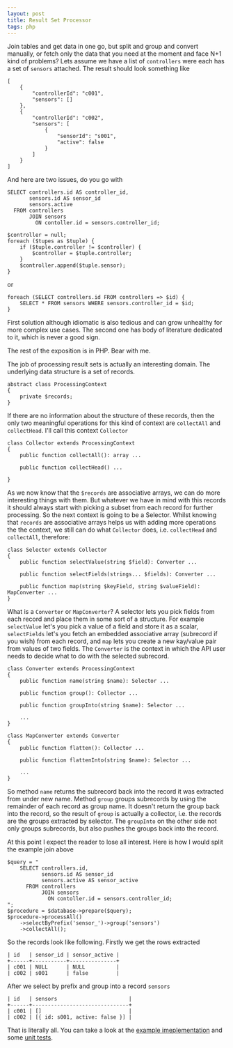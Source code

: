 ```yaml
---
layout: post
title: Result Set Processor
tags: php
---
```


Join tables and get data in one go, but split and group and convert manually, or fetch only the data that you need at the moment and face N+1 kind of problems? Lets assume we have a list of `controllers` were each has a set of `sensors` attached. The result should look something like

```
[
    {
        "controllerId": "c001",
        "sensors": []
    },
    {
        "controllerId": "c002",
        "sensors": [
            {
                "sensorId": "s001",
                "active": false
            }
        ]
    }
]
```

And here are two issues, do you go with

```
SELECT controllers.id AS controller_id,
       sensors.id AS sensor_id
       sensors.active
  FROM controllers
       JOIN sensors
         ON contoller.id = sensors.controller_id;

$controller = null;
foreach ($tupes as $tuple) {
    if ($tuple.controller != $controller) {
        $controller = $tuple.controller;
    }
    $controller.append($tuple.sensor);
}
```

or

```
foreach (SELECT controllers.id FROM controllers => $id) {
    SELECT * FROM sensors WHERE sensors.controller_id = $id;
}

```

First solution although idiomatic is also tedious and can grow unhealthy for more complex use cases. The second one has body of literature dedicated to it, which is never a good sign.

The rest of the exposition is in PHP. Bear with me.

The job of processing result sets is actually an interesting domain. The underlying data structure is a set of records.

```
abstract class ProcessingContext
{
    private $records;
}
```

If there are no information about the structure of these records, then the only two meaningful operations for this kind of context are `collectAll` and `collectHead`. I'll call this context `Collector`

```
class Collector extends ProcessingContext
{
    public function collectAll(): array ...

    public function collectHead() ...

}
```

As we now know that the `$records` are associative arrays, we can do more interesting things with them. But whatever we have in mind with this records it should always start with picking a subset from each record for further processing. So the next context is going to be a Selector. Whilst knowing that `records` are associative arrays helps us with adding more operations the the context, we still can do what `Collector` does, i.e. `collectHead` and `collectAll`, therefore:

```
class Selector extends Collector
{
    public function selectValue(string $field): Converter ...

    public function selectFields(strings... $fields): Converter ...

    public function map(string $keyField, string $valueField): MapConverter ...
}
```

What is a `Converter` or `MapConverter`? A selector lets you pick fields from each record and place them in some sort of a structure. For example `selectValue` let's you pick a value of a field and store it as a scalar, `selectFields` let's you fetch an embedded associative array (subrecord if you wish) from each record, and `map` lets you create a new kay/value pair from values of two fields. The `Converter` is the context in which the API user needs to decide what to do with the selected subrecord.

```
class Converter extends ProcessingContext
{
    public function name(string $name): Selector ...

    public function group(): Collector ...

    public function groupInto(string $name): Selector ...

    ...
}

class MapConverter extends Converter
{
    public function flatten(): Collector ...

    public function flattenInto(string $name): Selector ...

    ...
}
```

So method `name` returns the subrecord back into the record it was extracted from under new name. Method `group` groups subrecords by using the remainder of each record as group name. It doesn't return the group back into the record, so the result of `group` is actually a collector, i.e. the records are the groups extracted by selector. The `groupInto` on the other side not only groups subrecords, but also pushes the groups back into the record.

At this point I expect the reader to lose all interest. Here is how I would split the example join above

```
$query = "
    SELECT controllers.id,
           sensors.id AS sensor_id
           sensors.active AS sensor_active
      FROM controllers
           JOIN sensors
             ON contoller.id = sensors.controller_id;
";
$procedure = $database->prepare($query);
$procedure->processAll()
    ->selectByPrefix('sensor_')->group('sensors')
    ->collectAll();
```

So the records look like following. Firstly we get the rows extracted

```
| id   | sensor_id | sensor_active |
+------+-----------+---------------+
| c001 | NULL      | NULL          |
| c002 | s001      | false         |
```

After we select by prefix and group into a record `sensors`

```
| id   | sensors                       |
+------+-------------------------------+
| c001 | []                            |
| c002 | [{ id: s001, active: false }] |
```

That is literally all. You can take a look at the [example imeplementation](https://github.com/vasily-kartashov/hamlet-core/tree/version-2.1/src/Hamlet/Database/Processing) and some [unit tests](https://github.com/vasily-kartashov/hamlet-core/blob/version-2.1/tests/Hamlet/Database/ProcessorTest.php).
